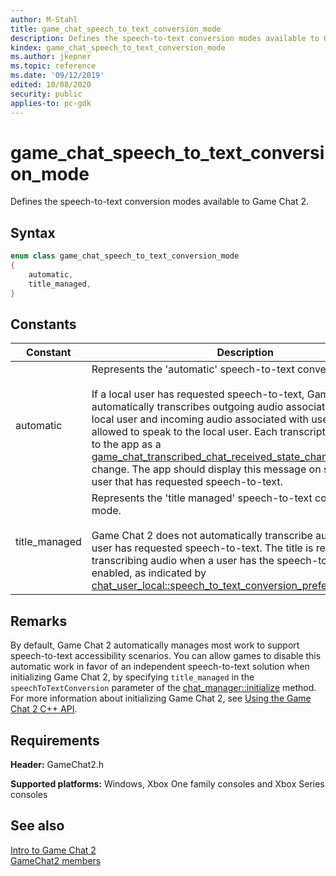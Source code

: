 ```yaml
---
author: M-Stahl
title: game_chat_speech_to_text_conversion_mode
description: Defines the speech-to-text conversion modes available to Game Chat 2.
kindex: game_chat_speech_to_text_conversion_mode
ms.author: jkepner
ms.topic: reference
ms.date: '09/12/2019'
edited: 10/08/2020
security: public
applies-to: pc-gdk
---
```


# game_chat_speech_to_text_conversion_mode
  
Defines the speech-to-text conversion modes available to Game Chat 2.  
  
<a id="syntaxSection"></a>
  
## Syntax
  
```cpp
enum class game_chat_speech_to_text_conversion_mode  
{  
    automatic,  
    title_managed,  
}  
```  
  
<a id="constantsSection"></a>
  
## Constants
  
| Constant | Description |  
| --- | --- |  
| automatic | Represents the 'automatic' speech-to-text conversion mode.<br/><br/> If a local user has requested speech-to-text, Game Chat 2 automatically transcribes outgoing audio associated with the local user and incoming audio associated with users that are allowed to speak to the local user. Each transcription is provided to the app as a [game_chat_transcribed_chat_received_state_change](../structs/game_chat_transcribed_chat_received_state_change.md) state change. The app should display this message on screen for the user that has requested speech-to-text. |  
| title_managed | Represents the 'title managed' speech-to-text conversion mode.<br/><br/> Game Chat 2 does not automatically transcribe audio when a user has requested speech-to-text. The title is responsible for transcribing audio when a user has the speech-to-text setting enabled, as indicated by [chat_user_local\::speech_to_text_conversion_preference_enabled](../classes/chat_user/chat_user_local/methods/chat_user_local_speech_to_text_conversion_preference_enabled.md). |  
  
<a id="remarksSection"></a>
  
## Remarks
  
By default, Game Chat 2 automatically manages most work to support speech-to-text accessibility scenarios. You can allow games to disable this automatic work in favor of an independent speech-to-text solution when initializing Game Chat 2, by specifying `title_managed` in the `speechToTextConversion` parameter of the [chat_manager::initialize](../classes/chat_manager/methods/chat_manager_initialize.md) method. For more information about initializing Game Chat 2, see [Using the Game Chat 2 C++ API](../../../../chat/overviews/game-chat2/using-game-chat-2.md).  
  
<a id="requirementsSection"></a>
  
## Requirements
  
**Header:** GameChat2.h  
  
**Supported platforms:** Windows, Xbox One family consoles and Xbox Series consoles  
  
<a id="seealsoSection"></a>
  
## See also
  
[Intro to Game Chat 2](../../../../chat/overviews/game-chat2/game-chat-2-intro.md)  
[GameChat2 members](../gamechat2_members.md)  
  